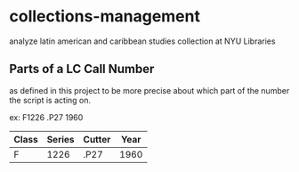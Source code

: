 # collections-management
analyze latin american and caribbean studies collection at NYU Libraries

## Parts of a LC Call Number
as defined in this project to be more precise about which part of the number the script is acting on.

ex: F1226 .P27 1960

| Class | Series | Cutter | Year |
|-------|--------|--------|------|
|   F   |  1226  |  .P27  | 1960 |
